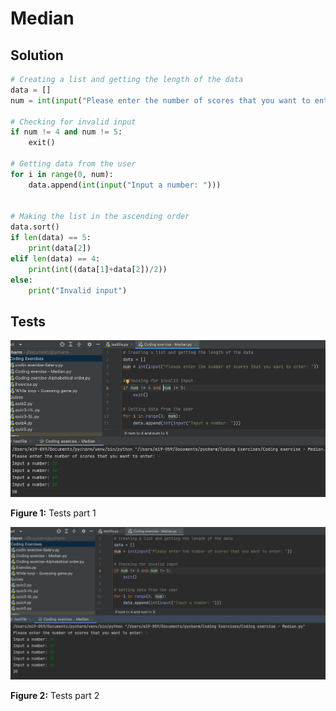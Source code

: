 # Median
## Solution
```.py
# Creating a list and getting the length of the data
data = []
num = int(input("Please enter the number of scores that you want to enter: "))

# Checking for invalid input
if num != 4 and num != 5:
    exit()

# Getting data from the user
for i in range(0, num):
    data.append(int(input("Input a number: ")))


# Making the list in the ascending order
data.sort()
if len(data) == 5:
    print(data[2])
elif len(data) == 4:
    print(int((data[1]+data[2])/2))
else:
    print("Invalid input")
```

## Tests
![](https://github.com/thumulakaru/Unit-1/blob/main/Coding%20exercise/Median%20tests-1.png)

**Figure 1:** Tests part 1

![](https://github.com/thumulakaru/Unit-1/blob/main/Coding%20exercise/Median%20tests-2.png)

**Figure 2:** Tests part 2 
